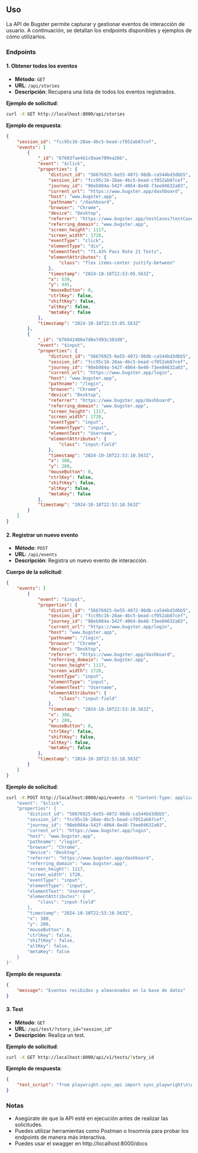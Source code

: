 ## Uso

La API de Bugster permite capturar y gestionar eventos de interacción de usuario. A continuación, se detallan los endpoints disponibles y ejemplos de cómo utilizarlos.

### Endpoints

#### 1. Obtener todos los eventos

- **Método**: `GET`
- **URL**: `/api/stories`
- **Descripción**: Recupera una lista de todos los eventos registrados.

**Ejemplo de solicitud**:
```bash
curl -X GET http://localhost:8000/api/stories
```

**Ejemplo de respuesta**:
```json
{
    "session_id": "fcc95c16-28ae-4bc5-bead-cf052ab87cef",
    "events": [
        {
            "_id": "67603fae4b1c8aae709ea26b",
            "event": "$click",
            "properties": {
                "distinct_id": "56676925-6e55-4072-98db-ca544bd3dbb5",
                "session_id": "fcc95c16-28ae-4bc5-bead-cf052ab87cef",
                "journey_id": "98eb984a-542f-4064-8e48-73ee04632a03",
                "current_url": "https://www.bugster.app/dashboard",
                "host": "www.bugster.app",
                "pathname": "/dashboard",
                "browser": "Chrome",
                "device": "Desktop",
                "referrer": "https://www.bugster.app/testCases?testCaseId=",
                "referring_domain": "www.bugster.app",
                "screen_height": 1117,
                "screen_width": 1728,
                "eventType": "click",
                "elementType": "div",
                "elementText": "71.43% Pass Rate 21 Tests",
                "elementAttributes": {
                    "class": "flex items-center justify-between"
                },
                "timestamp": "2024-10-10T22:53:05.563Z",
                "x": 539,
                "y": 445,
                "mouseButton": 0,
                "ctrlKey": false,
                "shiftKey": false,
                "altKey": false,
                "metaKey": false
            },
            "timestamp": "2024-10-10T22:53:05.563Z"
        },
        {
            "_id": "676042480a7d8e7d93c383d8",
            "event": "$input",
            "properties": {
                "distinct_id": "56676925-6e55-4072-98db-ca544bd3dbb5",
                "session_id": "fcc95c16-28ae-4bc5-bead-cf052ab87cef",
                "journey_id": "98eb984a-542f-4064-8e48-73ee04632a03",
                "current_url": "https://www.bugster.app/login",
                "host": "www.bugster.app",
                "pathname": "/login",
                "browser": "Chrome",
                "device": "Desktop",
                "referrer": "https://www.bugster.app/dashboard",
                "referring_domain": "www.bugster.app",
                "screen_height": 1117,
                "screen_width": 1728,
                "eventType": "input",
                "elementType": "input",
                "elementText": "Username",
                "elementAttributes": {
                    "class": "input-field"
                },
                "timestamp": "2024-10-10T22:53:10.563Z",
                "x": 300,
                "y": 200,
                "mouseButton": 0,
                "ctrlKey": false,
                "shiftKey": false,
                "altKey": false,
                "metaKey": false
            },
            "timestamp": "2024-10-10T22:53:10.563Z"
        }
    ]
}
```

#### 2. Registrar un nuevo evento

- **Método**: `POST`
- **URL**: `/api/events`
- **Descripción**: Registra un nuevo evento de interacción.

**Cuerpo de la solicitud**:
```json
{
    "events": [
        {
            "event": "$input",
            "properties": {
                "distinct_id": "56676925-6e55-4072-98db-ca544bd3dbb5",
                "session_id": "fcc95c16-28ae-4bc5-bead-cf052ab87cef",
                "journey_id": "98eb984a-542f-4064-8e48-73ee04632a03",
                "current_url": "https://www.bugster.app/login",
                "host": "www.bugster.app",
                "pathname": "/login",
                "browser": "Chrome",
                "device": "Desktop",
                "referrer": "https://www.bugster.app/dashboard",
                "referring_domain": "www.bugster.app",
                "screen_height": 1117,
                "screen_width": 1728,
                "eventType": "input",
                "elementType": "input",
                "elementText": "Username",
                "elementAttributes": {
                    "class": "input-field"
                },
                "timestamp": "2024-10-10T22:53:10.563Z",
                "x": 300,
                "y": 200,
                "mouseButton": 0,
                "ctrlKey": false,
                "shiftKey": false,
                "altKey": false,
                "metaKey": false
            },
            "timestamp": "2024-10-10T22:53:10.563Z"
        }
    ]
}
```

**Ejemplo de solicitud**:
```bash
curl -X POST http://localhost:8000/api/events -H "Content-Type: application/json" -d '{
    "event": "$click",
    "properties": {
        "distinct_id": "56676925-6e55-4072-98db-ca544bd3dbb5",
        "session_id": "fcc95c16-28ae-4bc5-bead-cf052ab87cef",
        "journey_id": "98eb984a-542f-4064-8e48-73ee04632a03",
        "current_url": "https://www.bugster.app/login",
        "host": "www.bugster.app",
        "pathname": "/login",
        "browser": "Chrome",
        "device": "Desktop",
        "referrer": "https://www.bugster.app/dashboard",
        "referring_domain": "www.bugster.app",
        "screen_height": 1117,
        "screen_width": 1728,
        "eventType": "input",
        "elementType": "input",
        "elementText": "Username",
        "elementAttributes": {
            "class": "input-field"
        },
        "timestamp": "2024-10-10T22:53:10.563Z",
        "x": 300,
        "y": 200,
        "mouseButton": 0,
        "ctrlKey": false,
        "shiftKey": false,
        "altKey": false,
        "metaKey": false
    }
}'
```

**Ejemplo de respuesta**:
```json
{
    "message": "Eventos recibidos y almacenados en la base de datos"
}
```

#### 3. Test

- **Método**: `GET`
- **URL**: `/api/test/?story_id="session_id"`
- **Descripción**: Realiza un test.

**Ejemplo de solicitud**:
```bash
curl -X GET http://localhost:8000/api/v1/tests/?story_id
```

**Ejemplo de respuesta**:
```json
{
    "test_script": "from playwright.sync_api import sync_playwright\n\ndef test_generated_fcc95c16-28ae-4bc5-bead-cf052ab87cef():\n    with sync_playwright() as p:\n        browser = p.chromium.launch()\n        page = browser.new_page()\n        page.click('71.43% Pass Rate 21 Tests')  # Click on 71.43% Pass Rate 21 Tests\n        page.fill('Username', '')  # Fill input with \n        browser.close()\n"
}
```

### Notas

- Asegúrate de que la API esté en ejecución antes de realizar las solicitudes.
- Puedes utilizar herramientas como Postman o Insomnia para probar los endpoints de manera más interactiva.
- Puedes usar el swagger en http://localhost:8000/docs